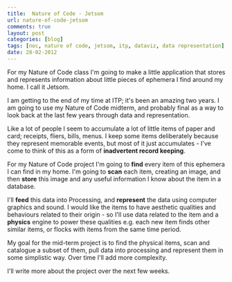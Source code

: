 ```yaml
---
title:  Nature of Code - Jetsom
url: nature-of-code-jetsom
comments: true
layout: post
categories: [blog]
tags: [noc, nature of code, jetsom, itp, dataviz, data representation]
date: 28-02-2012
---
```

<p class="intro">For my Nature of Code class I'm going to make a little application that stores and represents information about little pieces of ephemera I find around my home. I call it Jetsom. </p>
I am getting to the end of my time at ITP; it's been an amazing two years. I am going to use my Nature of Code midterm, and probably final as a way to look back at the last few years through data and representation. 

Like a lot of people I seem to accumulate a lot of little items of paper and card; receipts, fliers, bills, menus. I keep some items deliberately because they represent memorable events, but most of it just accumulates - I've come to think of this as a form of **inadvertent record keeping**. 

For my Nature of Code project I'm going to **find** every item of this ephemera I can find in my home. I'm going to **scan** each item, creating an image, and then **store** this image and any useful information I know about the item in a database. 

I'll **feed** this data into Processing, and **represent** the data using computer graphics and sound. I would like the items to have aesthetic qualities and behaviours related to their origin - so I'll use data related to the item and a **physics** engine to power these qualities e.g. each new item finds other similar items, or flocks with items from the same time period.

My goal for the mid-term project is to find the physical items, scan and catalogue a subset of them, pull data into processing and represent them in some simplistic way. Over time I'll add more complexity.

I'll write more about the project over the next few weeks. 

